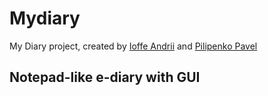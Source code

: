 # Mydiary
My Diary project, created by <a href="https://github.com/Dunkeshon?tab=repositories">Ioffe Andrii</a>  and <a href="https://github.com/paulpCODE">Pilipenko Pavel</a> 

<h2>Notepad-like e-diary with GUI</h2>
